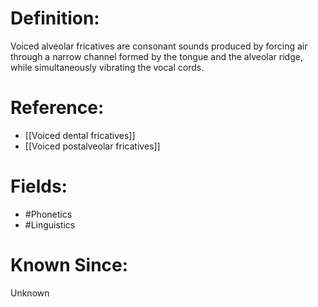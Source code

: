 

# Definition:
Voiced alveolar fricatives are consonant sounds produced by forcing air through a narrow channel formed by the tongue and the alveolar ridge, while simultaneously vibrating the vocal cords.

# Reference:
- [[Voiced dental fricatives]]
- [[Voiced postalveolar fricatives]]

# Fields: 
- #Phonetics
- #Linguistics

# Known Since:
Unknown

